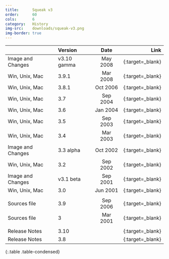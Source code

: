 ```yaml
---
title:      Squeak v3
order:      60
cols:       6
category:   History
img-src:    downloads/squeak-v3.png
img-border: true
---
```


|                   | Version     | Date     | Link                                                        |
| ----------------- |:----------- |:--------:| -----------------------------------------------------------:|
| Image and Changes | v3.10 gamma | May 2008 | [<i class="fa fa-download"></i>][310]{:target=_blank}       |
| Win, Unix, Mac    | 3.9.1       | Mar 2008 | [<i class="fa fa-external-link"></i>][39]{:target=_blank}   |
| Win, Unix, Mac    | 3.8.1       | Oct 2006 | [<i class="fa fa-external-link"></i>][38]{:target=_blank}   |
| Win, Unix, Mac    | 3.7         | Sep 2004 | [<i class="fa fa-external-link"></i>][37]{:target=_blank}   |
| Win, Unix, Mac    | 3.6         | Jan 2004 | [<i class="fa fa-external-link"></i>][36]{:target=_blank}   |
| Win, Unix, Mac    | 3.5         | Sep 2003 | [<i class="fa fa-external-link"></i>][35]{:target=_blank}   |
| Win, Unix, Mac    | 3.4         | Mar 2003 | [<i class="fa fa-external-link"></i>][34]{:target=_blank}   |
| Image and Changes | 3.3 alpha   | Oct 2002 | [<i class="fa fa-download"></i>][33]{:target=_blank}        |
| Win, Unix, Mac    | 3.2         | Sep 2002 | [<i class="fa fa-external-link"></i>][32]{:target=_blank}   |
| Image and Changes | v3.1 beta   | Sep 2001 | [<i class="fa fa-download"></i>][31]{:target=_blank}        |
| Win, Unix, Mac    | 3.0         | Jun 2001 | [<i class="fa fa-external-link"></i>][30]{:target=_blank}   |
|                   |             |          |                                                             |
| Sources file      | 3.9         | Sep 2006 | [<i class="fa fa-download"></i>][39s]{:target=_blank}       |
| Sources file      | 3           | Mar 2001 | [<i class="fa fa-download"></i>][3s]{:target=_blank}        |
|                   |             |          |                                                             |
| Release Notes     | 3.10        |          | [<i class="fa fa-external-link"></i>][310r]{:target=_blank} |
| Release Notes     | 3.8         |          | [<i class="fa fa-external-link"></i>][38r]{:target=_blank}  |
{:.table .table-condensed}

[310]: http://ftp.squeak.org/3.10gamma/Squeak3.10.gamma.7159.zip
[39]: http://ftp.squeak.org/3.9/
[38]: http://ftp.squeak.org/3.8/
[37]: http://ftp.squeak.org/3.7/
[36]: http://ftp.squeak.org/3.6/
[35]: http://ftp.squeak.org/3.5/
[34]: http://ftp.squeak.org/3.4/
[33]: http://ftp.squeak.org/3.3alpha/Squeak3.3a-4981.zip
[32]: http://ftp.squeak.org/3.2/
[31]: http://ftp.squeak.org/3.1beta/Squeak-3.1b.zip
[30]: http://ftp.squeak.org/3.0/
[39s]: http://ftp.squeak.org/sources_files/SqueakV39.sources.gz
[3s]: http://ftp.squeak.org/sources_files/SqueakV3.sources.gz
[310r]: http://wiki.squeak.org/squeak/5919
[38r]: http://wiki.squeak.org/squeak/3832
